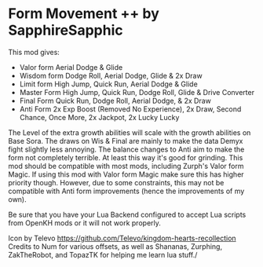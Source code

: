# Form Movement ++ by SapphireSapphic

This mod gives:
 - Valor form Aerial Dodge & Glide
 - Wisdom form Dodge Roll, Aerial Dodge, Glide & 2x Draw
 - Limit form High Jump, Quick Run, Aerial Dodge & Glide
 - Master Form High Jump, Quick Run, Dodge Roll, Glide & Drive Converter
 - Final Form Quick Run, Dodge Roll, Aerial Dodge, & 2x Draw
 - Anti Form 2x Exp Boost (Removed No Experience), 2x Draw, Second Chance, Once More, 2x Jackpot, 2x Lucky Lucky

The Level of the extra growth abilities will scale with the growth abilities on Base Sora.
The draws on Wis & Final are mainly to make the data Demyx fight slightly less annoying.
The balance changes to Anti aim to make the form not completely terrible. At least this way it's good for grinding.
This mod should be compatible with most mods, including Zurph's Valor form Magic. If using this mod with Valor form Magic make sure this has higher priority though.
However, due to some constraints, this may not be compatible with Anti form improvements (hence the improvements of my own).

Be sure that you have your Lua Backend configured to accept Lua scripts from OpenKH mods or it will not work properly.

Icon by Televo https://github.com/Televo/kingdom-hearts-recollection
Credits to Num for various offsets, as well as Shananas, Zurphing, ZakTheRobot, and TopazTK for helping me learn lua stuff./
